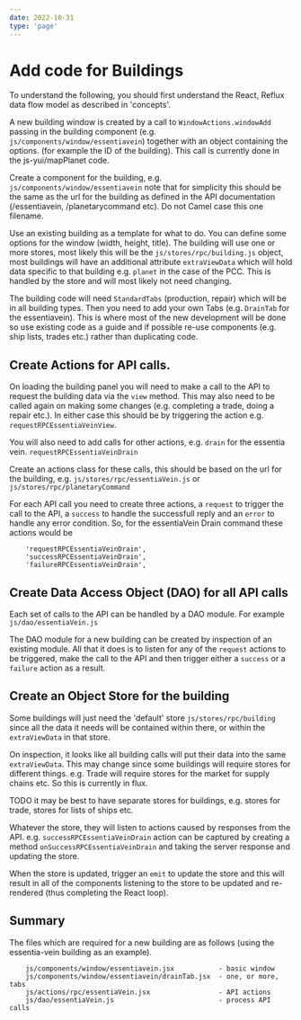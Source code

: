 ```yaml
---
date: 2022-10-31
type: 'page'
---
```


# Add code for Buildings

To understand the following, you should first understand the React, Reflux data
flow model as described in 'concepts'.

A new building window is created by a call to `WindowActions.windowAdd` passing in
the building component (e.g. `js/components/window/essentiavein`) together with an
object containing the options. (for example the ID of the building). This call is
currently done in the js-yui/mapPlanet code.

Create a component for the building, e.g. `js/components/window/essentiavein` note
that for simplicity this should be the same as the url for the building as defined
in the API documentation (/essentiavein, /planetarycommand etc). Do not Camel case
this one filename.

Use an existing building as a template for what to do. You can define some options
for the window (width, height, title). The building will use one or more stores,
most likely this will be the `js/stores/rpc/building.js` object, most buildings will
have an additional attribute `extraViewData` which will hold data specific to that
building e.g. `planet` in the case of the PCC. This is handled by the store and
will most likely not need changing.

The building code will need `StandardTabs` (production, repair) which will be in
all building types. Then you need to add your own Tabs (e.g. `DrainTab` for the
essentiavein). This is where most of the new development will be done so use
existing code as a guide and if possible re-use components (e.g. ship lists, trades
etc.) rather than duplicating code.

## Create Actions for API calls.

On loading the building panel you will need to make a call to the API to request
the building data via the `view` method. This may also need to be called again on
making some changes (e.g. completing a trade, doing a repair etc.). In either case
this should be by triggering the action e.g. `requestRPCEssentiaVeinView`.

You will also need to add calls for other actions, e.g. `drain` for the essentia
vein. `requestRPCEssentiaVeinDrain`

Create an actions class for these calls, this should be based on the url for the
building, e.g. `js/stores/rpc/essentiaVein.js` or `js/stores/rpc/planetaryCommand`

For each API call you need to create three actions, a `request` to trigger the
call to the API, a `success` to handle the successfull reply and an `error` to
handle any error condition. So, for the essentiaVein Drain command these actions
would be

```
    'requestRPCEssentiaVeinDrain',
    'successRPCEssentiaVeinDrain',
    'failureRPCEssentiaVeinDrain',
```

## Create Data Access Object (DAO) for all API calls

Each set of calls to the API can be handled by a DAO module. For example
`js/dao/essentiaVein.js`

The DAO module for a new building can be created by inspection of an existing
module. All that it does is to listen for any of the `request` actions to be
triggered, make the call to the API and then trigger either a `success` or a
`failure` action as a result.

## Create an Object Store for the building

Some buildings will just need the 'default' store `js/stores/rpc/building`
since all the data it needs will be contained within there, or within the
`extraViewData` in that store.

On inspection, it looks like all building calls will put their data into the
same `extraViewData`. This may change since some buildings will require
stores for different things. e.g. Trade will require stores for the market
for supply chains etc. So this is currently in flux.

TODO it may be best to have separate stores for buildings, e.g. stores for
trade, stores for lists of ships etc.

Whatever the store, they will listen to actions caused by responses from the
API. e.g. `successRPCEssentiaVeinDrain` action can be captured by creating a
method `onSuccessRPCEssentiaVeinDrain` and taking the server response and
updating the store.

When the store is updated, trigger an `emit` to update the store and this
will result in all of the components listening to the store to be updated
and re-rendered (thus completing the React loop).

## Summary

The files which are required for a new building are as follows (using the
essentia-vein building as an example).

```
    js/components/window/essentiavein.jsx           - basic window
    js/components/window/essentiavein/drainTab.jsx  - one, or more, tabs
    js/actions/rpc/essentiaVein.jsx                 - API actions
    js/dao/essentiaVein.js                          - process API calls
```
